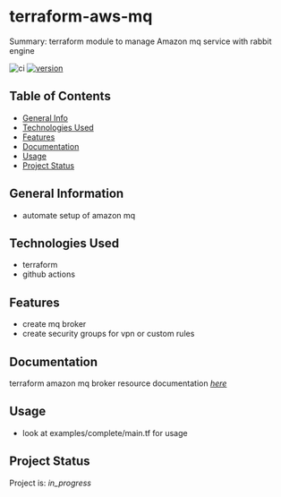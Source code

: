 # terraform-aws-mq

Summary: terraform module to manage Amazon mq service with rabbit engine

![ci](https://github.com/conventional-changelog/standard-version/workflows/ci/badge.svg)
[![version](https://img.shields.io/badge/version-1.x-yellow.svg)](https://semver.org)

## Table of Contents
* [General Info](#general-information)
* [Technologies Used](#technologies-used)
* [Features](#Features)
* [Documentation](#Documentation)
* [Usage](#usage)
* [Project Status](#project-status)

## General Information
- automate setup of amazon mq

## Technologies Used
- terraform
- github actions

## Features

* create mq broker
* create security groups for vpn or custom rules

## Documentation

terraform amazon mq broker resource documentation  [_here_](https://registry.terraform.io/providers/hashicorp/aws/latest/docs/resources/mq_broker)

## Usage

* look at examples/complete/main.tf for usage 

## Project Status
Project is: _in_progress_ 

